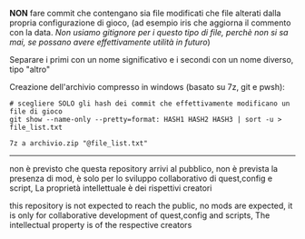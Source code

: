 **NON** fare commit che contengano sia file modificati che file alterati dalla propria configurazione di gioco, (ad esempio iris che aggiorna il commento con la data. _Non usiamo gitignore per i questo tipo di file, perchè non si sa mai, se possano avere effettivamente utilità in futuro_)

Separare i primi con un nome significativo e i secondi con un nome diverso, tipo "altro"


Creazione dell'archivio compresso in windows (basato su 7z, git e pwsh):

```pwsh
# scegliere SOLO gli hash dei commit che effettivamente modificano un file di gioco
git show --name-only --pretty=format: HASH1 HASH2 HASH3 | sort -u > file_list.txt

7z a archivio.zip "@file_list.txt"
```

----------------------------------

non è previsto che questa repository arrivi al pubblico, non è prevista la presenza di mod, è solo per lo sviluppo collaborativo di quest,config e script, La proprietà intellettuale è dei rispettivi creatori

this repository is not expected to reach the public, no mods are expected, it is only for collaborative development of quest,config and scripts, The intellectual property is of the respective creators


